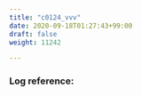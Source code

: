 ```yaml
---
title: "c0124_vvv"
date: 2020-09-18T01:27:43+99:00
draft: false
weight: 11242

---
```


### Log reference: <no value>

```
